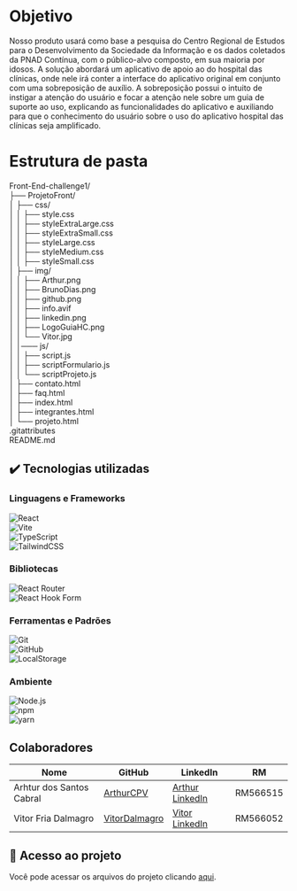 
# Objetivo

 

Nosso produto usará como base a pesquisa do Centro Regional de Estudos para o Desenvolvimento da Sociedade da Informação e os dados coletados da PNAD Contínua, com o público-alvo composto, em sua maioria por idosos. A solução abordará um aplicativo de apoio ao do hospital das clínicas, onde nele irá conter a interface do aplicativo original em conjunto com uma sobreposição de auxílio. A sobreposição possui o intuito de instigar a atenção do usuário e focar a atenção nele sobre um guia de suporte ao uso, explicando as funcionalidades do aplicativo e auxiliando para que o conhecimento do usuário sobre o uso do aplicativo hospital das clínicas seja amplificado. 

# Estrutura de pasta



Front-End-challenge1/  
├── ProjetoFront/  
│   ├── css/  
│   │   ├── style.css  
│   │   ├── styleExtraLarge.css  
│   │   ├── styleExtraSmall.css  
│   │   ├── styleLarge.css  
│   │   ├── styleMedium.css  
│   │   ├── styleSmall.css  
│   ├── img/  
│   │   ├── Arthur.png  
│   │   ├── BrunoDias.png  
│   │   ├── github.png    
│   │   ├── info.avif  
│   │   ├── linkedin.png  
│   │   ├── LogoGuiaHC.png  
│   │   └── Vitor.jpg  
│   │─── js/             
│   │   ├── script.js  
│   │   ├── scriptFormulario.js  
│   │   └── scriptProjeto.js  
│   ├── contato.html  
│   ├── faq.html  
│   ├── index.html  
│   ├── integrantes.html  
│   └── projeto.html  
.gitattributes  
README.md  







## ✔️ Tecnologias utilizadas

### Linguagens e Frameworks
![React](https://img.shields.io/badge/React-20232A?style=for-the-badge&logo=react&logoColor=61DAFB)   
![Vite](https://img.shields.io/badge/Vite-646CFF?style=for-the-badge&logo=vite&logoColor=white)   
![TypeScript](https://img.shields.io/badge/TypeScript-007ACC?style=for-the-badge&logo=typescript&logoColor=white)   
![TailwindCSS](https://img.shields.io/badge/TailwindCSS-38B2AC?style=for-the-badge&logo=tailwindcss&logoColor=white)   

### Bibliotecas  
![React Router](https://img.shields.io/badge/React_Router-CA4245?style=for-the-badge&logo=react-router&logoColor=white)  
![React Hook Form](https://img.shields.io/badge/React_Hook_Form-EC5990?style=for-the-badge&logo=reacthookform&logoColor=white)  

### Ferramentas e Padrões
![Git](https://img.shields.io/badge/Git-F05033?style=for-the-badge&logo=git&logoColor=white)  
![GitHub](https://img.shields.io/badge/GitHub-121011?style=for-the-badge&logo=github&logoColor=white)  
![LocalStorage](https://img.shields.io/badge/LocalStorage-FFA500?style=for-the-badge&logo=google-chrome&logoColor=white)  

### Ambiente
![Node.js](https://img.shields.io/badge/Node.js-43853D?style=for-the-badge&logo=node.js&logoColor=white)  
![npm](https://img.shields.io/badge/npm-CB3837?style=for-the-badge&logo=npm&logoColor=white)  
![yarn](https://img.shields.io/badge/yarn-2C8EBB?style=for-the-badge&logo=yarn&logoColor=white)  


## Colaboradores

| Nome                      | GitHub                                                              | LinkedIn | RM |
|---------------------------|---------------------------------------------------------------------|----------|----|
| Arhtur dos Santos Cabral    |  [ArthurCPV](https://github.com/ArthurCPV)                                                                     |    [Arthur LinkedIn](https://www.linkedin.com/in/arthur-cabral2101/)      | RM566515 |
| Vitor Fria Dalmagro                   | [VitorDalmagro](https://github.com/VitorDalmagro)                                                                     |  [Vitor LinkedIn](https://www.linkedin.com/in/vitor-fria-dalmagro-474524379)        | RM566052 |


## 📁 Acesso ao projeto
Você pode acessar os arquivos do projeto clicando [aqui](https://github.com/ArthurCPV/Guia-HC_React2).
